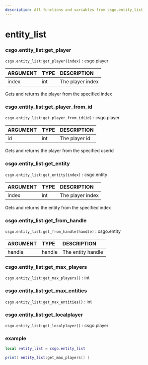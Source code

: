 ```yaml
---
description: All functions and variables from csgo.entity_list
---
```


# entity\_list

### csgo.entity\_list:get\_player <a id="csgo-debug_overlay-add_box_overlay"></a>

`csgo.entity_list:get_player(index)` :  csgo.player

| ARGUMENT | TYPE | DESCRIPTION |
| :--- | :--- | :--- |
| index | int | The player index |

Gets and returns the player from the specified index

### csgo.entity\_list:get\_player\_from\_id <a id="csgo-debug_overlay-add_box_overlay"></a>

`csgo.entity_list:get_player_from_id(id)` :  csgo.player

| ARGUMENT | TYPE | DESCRIPTION |
| :--- | :--- | :--- |
| id | int | The player id |

Gets and returns the player from the specified userid

### csgo.entity\_list:get\_entity <a id="csgo-debug_overlay-add_box_overlay"></a>

`csgo.entity_list:get_entity(index)` : csgo.entity

| ARGUMENT | TYPE | DESCRIPTION |
| :--- | :--- | :--- |
| index | int | The player index |

Gets and returns the entity from the specified index

### csgo.entity\_list:get\_from\_handle <a id="csgo-debug_overlay-add_box_overlay"></a>

`csgo.entity_list:get_from_handle(handle)` : csgo.entity

| ARGUMENT | TYPE | DESCRIPTION |
| :--- | :--- | :--- |
| handle | handle | The entity handle |

### csgo.entity\_list:get\_max\_players <a id="csgo-debug_overlay-add_box_overlay"></a>

 `csgo.entity_list:get_max_players()` : int

### csgo.entity\_list:get\_max\_entities <a id="csgo-debug_overlay-add_box_overlay"></a>

`csgo.entity_list:get_max_entities()` : int

### csgo.entity\_list:get\_localplayer <a id="csgo-debug_overlay-add_box_overlay"></a>

`csgo.entity_list:get_localplayer()` : csgo.player

### example

```lua
local entity_list = csgo.entity_list

print( entity_list:get_max_players() )
```

